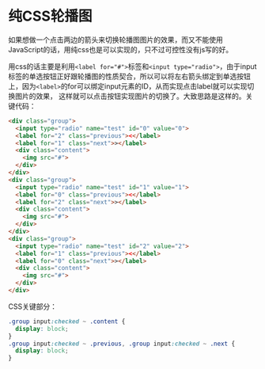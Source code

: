 # 纯CSS轮播图

如果想做一个点击两边的箭头来切换轮播图图片的效果，而又不能使用JavaScript的话，用纯css也是可以实现的，只不过可控性没有js写的好。

用css的话主要是利用`<label for="#">`标签和`<input type="radio">`，由于input标签的单选按钮正好跟轮播图的性质契合，所以可以将左右箭头绑定到单选按钮上，因为`<label>`的for可以绑定input元素的ID，从而实现点击label就可以实现切换图片的效果， 这样就可以点击按钮实现图片的切换了。大致思路是这样的。关键代码：

```html
<div class="group">
  <input type="radio" name="test" id="0" value="0">
  <label for="2" class="previous"><</label>
  <label for="1" class="next">></label>
  <div class="content">
    <img src="#">
  </div>
</div>
<div class="group">
  <input type="radio" name="test" id="1" value="1">
  <label for="0" class="previous"><</label>
  <label for="2" class="next">></label>
  <div class="content">
    <img src="#">
  </div>
</div>
<div class="group">
  <input type="radio" name="test" id="2" value="2">
  <label for="1" class="previous"><</label>
  <label for="0" class="next">></label>
  <div class="content">
    <img src="#">
  </div>
</div>
```
CSS关键部分：
```css
.group input:checked ~ .content {
  display: block;
}
.group input:checked ~ .previous, .group input:checked ~ .next {
  display: block;
}
```